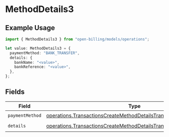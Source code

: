 # MethodDetails3

## Example Usage

```typescript
import { MethodDetails3 } from "open-billing/models/operations";

let value: MethodDetails3 = {
  paymentMethod: "BANK_TRANSFER",
  details: {
    bankName: "<value>",
    bankReference: "<value>",
  },
};
```

## Fields

| Field                                                                                                                                                      | Type                                                                                                                                                       | Required                                                                                                                                                   | Description                                                                                                                                                |
| ---------------------------------------------------------------------------------------------------------------------------------------------------------- | ---------------------------------------------------------------------------------------------------------------------------------------------------------- | ---------------------------------------------------------------------------------------------------------------------------------------------------------- | ---------------------------------------------------------------------------------------------------------------------------------------------------------- |
| `paymentMethod`                                                                                                                                            | [operations.TransactionsCreateMethodDetailsTransactionsPaymentMethod](../../models/operations/transactionscreatemethoddetailstransactionspaymentmethod.md) | :heavy_check_mark:                                                                                                                                         | N/A                                                                                                                                                        |
| `details`                                                                                                                                                  | [operations.TransactionsCreateMethodDetailsTransactionsDetails](../../models/operations/transactionscreatemethoddetailstransactionsdetails.md)             | :heavy_check_mark:                                                                                                                                         | N/A                                                                                                                                                        |